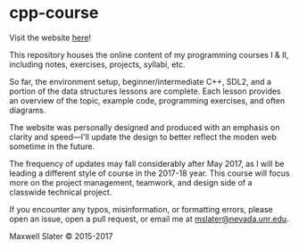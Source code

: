 # cpp-course
Visit the website [here](thenumbat.github.io/cpp-course)!  

This repository houses the online content of my programming courses I & II, including notes, exercises, projects, syllabi, etc.

So far, the environment setup, beginner/intermediate C++, SDL2, and a portion of the data structures lessons are complete.
Each lesson provides an overview of the topic, example code, programming exercises, and often diagrams.  

The website was personally designed and produced with an emphasis on clarity and speed&mdash;I'll update the design to better reflect the moden web sometime in the future.  

The frequency of updates may fall considerably after May 2017, as I will be leading a different style of course in the 2017-18 year. This course will focus more on the project management, teamwork, and design side of a classwide technical project.  

If you encounter any typos, misinformation, or formatting errors, please open an issue, open a pull request, or email me at [mslater@nevada.unr.edu](mailto:mslater@nevada.unr.edu).  

Maxwell Slater © 2015-2017
